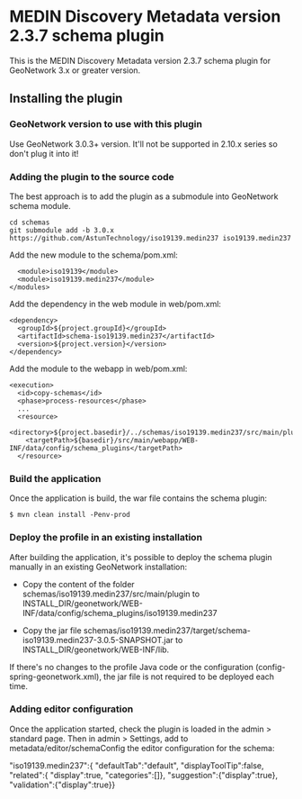 # MEDIN Discovery Metadata version 2.3.7 schema plugin

This is the MEDIN Discovery Metadata version 2.3.7 schema plugin for GeoNetwork 3.x or greater version.

## Installing the plugin

### GeoNetwork version to use with this plugin

Use GeoNetwork 3.0.3+ version.
It'll not be supported in 2.10.x series so don't plug it into it!

### Adding the plugin to the source code

The best approach is to add the plugin as a submodule into GeoNetwork schema module.

```
cd schemas
git submodule add -b 3.0.x https://github.com/AstunTechnology/iso19139.medin237 iso19139.medin237
```

Add the new module to the schema/pom.xml:

```
  <module>iso19139</module>
  <module>iso19139.medin237</module>
</modules>
```

Add the dependency in the web module in web/pom.xml:

```
<dependency>
  <groupId>${project.groupId}</groupId>
  <artifactId>schema-iso19139.medin237</artifactId>
  <version>${project.version}</version>
</dependency>
```

Add the module to the webapp in web/pom.xml:

```
<execution>
  <id>copy-schemas</id>
  <phase>process-resources</phase>
  ...
  <resource>
    <directory>${project.basedir}/../schemas/iso19139.medin237/src/main/plugin</directory>
    <targetPath>${basedir}/src/main/webapp/WEB-INF/data/config/schema_plugins</targetPath>
  </resource>
```

### Build the application 

Once the application is build, the war file contains the schema plugin:

```
$ mvn clean install -Penv-prod
```

### Deploy the profile in an existing installation

After building the application, it's possible to deploy the schema plugin manually in an existing GeoNetwork installation:

- Copy the content of the folder schemas/iso19139.medin237/src/main/plugin to INSTALL_DIR/geonetwork/WEB-INF/data/config/schema_plugins/iso19139.medin237 

- Copy the jar file schemas/iso19139.medin237/target/schema-iso19139.medin237-3.0.5-SNAPSHOT.jar to INSTALL_DIR/geonetwork/WEB-INF/lib.

If there's no changes to the profile Java code or the configuration (config-spring-geonetwork.xml), the jar file is not required to be deployed each time.


### Adding editor configuration
Once the application started, check the plugin is loaded in the admin > standard page. Then in admin > Settings, add to metadata/editor/schemaConfig the editor configuration for the schema:

"iso19139.medin237":{
  "defaultTab":"default",
  "displayToolTip":false,
  "related":{
    "display":true,
    "categories":[]},
  "suggestion":{"display":true},
  "validation":{"display":true}}